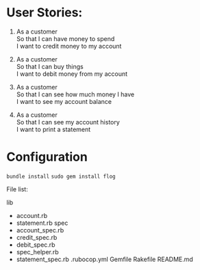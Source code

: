 # User Stories: #

1. As a customer  
   So that I can have money to spend  
   I want to credit money to my account

2. As a customer  
   So that I can buy things  
   I want to debit money from my account  
  
3. As a customer  
   So that I can see how much money I have  
   I want to see my account balance  

4. As a customer  
   So that I can see my account history  
   I want to print a statement



# Configuration #

`bundle install`
`sudo gem install flog `

File list:

lib
  - account.rb
  - statement.rb
spec
  - account_spec.rb
  - credit_spec.rb
  - debit_spec.rb
  - spec_helper.rb
  - statement_spec.rb
.rubocop.yml
Gemfile
Rakefile
README.md




